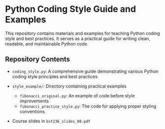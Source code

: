 # Python Coding Style Guide and Examples

This repository contains materials and examples for teaching Python coding style and best practices. It serves as a practical guide for writing clean, readable, and maintainable Python code.

## Repository Contents

- `coding_style.py`: A comprehensive guide demonstrating various Python coding style principles and best practices 
- `style_example/`: Directory containing practical examples
  - `fibonacci_original.py`: An example of code before style improvements
  - `fibonacci_practice_style.py`: The code for applying proper styling conventions



- Course slides in `bst236_slides_00.pdf` 